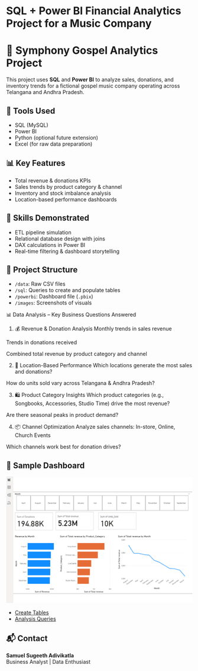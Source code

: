 # SQL + Power BI Financial Analytics Project for a Music Company


# 🎵 Symphony Gospel Analytics Project

This project uses **SQL** and **Power BI** to analyze sales, donations, and inventory trends for a fictional gospel music company operating across Telangana and Andhra Pradesh.

## 🧰 Tools Used
- SQL (MySQL)
- Power BI
- Python (optional future extension)
- Excel (for raw data preparation)

## 📊 Key Features
- Total revenue & donations KPIs
- Sales trends by product category & channel
- Inventory and stock imbalance analysis
- Location-based performance dashboards

## 🧠 Skills Demonstrated
- ETL pipeline simulation
- Relational database design with joins
- DAX calculations in Power BI
- Real-time filtering & dashboard storytelling

## 📂 Project Structure
- `/data`: Raw CSV files
- `/sql`: Queries to create and populate tables
- `/powerbi`: Dashboard file (`.pbix`)
- `/images`: Screenshots of visuals

📊 Data Analysis – Key Business Questions Answered
1. 💰 Revenue & Donation Analysis
Monthly trends in sales revenue

Trends in donations received

Combined total revenue by product category and channel

2. 📍 Location-Based Performance
Which locations generate the most sales and donations?

How do units sold vary across Telangana & Andhra Pradesh?

3. 🛍️ Product Category Insights
Which product categories (e.g., Songbooks, Accessories, Studio Time) drive the most revenue?

Are there seasonal peaks in product demand?

4. 📦 Channel Optimization
Analyze sales channels: In-store, Online, Church Events

Which channels work best for donation drives?

## 📸 Sample Dashboard
![Symphony Dashboard](Dashboard_screenshot.png)

- [Create Tables](sql/create_tables.sql)
- [Analysis Queries](sql/analysis_queries.sql)




## 📬 Contact

**Samuel Sugeeth Adivikatla**  
Business Analyst | Data Enthusiast  



